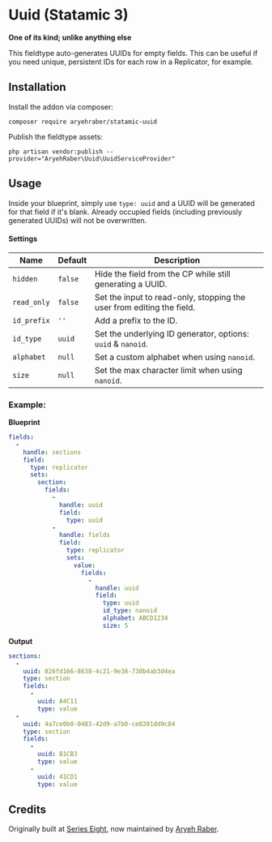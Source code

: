 # Uuid (Statamic 3)

**One of its kind; unlike anything else**

This fieldtype auto-generates UUIDs for empty fields. This can be useful if you need unique, persistent IDs for each row in a Replicator, for example.

## Installation

Install the addon via composer:

```
composer require aryehraber/statamic-uuid
```

Publish the fieldtype assets:

```
php artisan vendor:publish --provider="AryehRaber\Uuid\UuidServiceProvider"
```

## Usage

Inside your blueprint, simply use `type: uuid` and a UUID will be generated for that field if it's blank. Already occupied fields (including previously generated UUIDs) will not be overwritten.

#### Settings

| Name | Default | Description |
|------|---------|-------------|
| `hidden` | `false` | Hide the field from the CP while still generating a UUID. |
| `read_only` | `false` | Set the input to read-only, stopping the user from editing the field. |
| `id_prefix` | `''` | Add a prefix to the ID. |
| `id_type` | `uuid` | Set the underlying ID generator, options: `uuid` & `nanoid`. |
| `alphabet` | `null` | Set a custom alphabet when using `nanoid`. |
| `size` | `null` | Set the max character limit when using `nanoid`. |

### Example:

**Blueprint**

```yaml
fields:
  -
    handle: sections
    field:
      type: replicator
      sets:
        section:
          fields:
            -
              handle: uuid
              field:
                type: uuid
            -
              handle: fields
              field:
                type: replicator
                sets:
                  value:
                    fields:
                      -
                        handle: uuid
                        field:
                          type: uuid
                          id_type: nanoid
                          alphabet: ABCD1234
                          size: 5
```

**Output**

```yaml
sections:
  -
    uuid: 026fd166-8638-4c21-9e38-730b4ab3d4ea
    type: section
    fields:
      -
        uuid: A4C11
        type: value
  -
    uuid: 4a7ce0b0-0483-42d9-a7b0-ce0201dd9c84
    type: section
    fields:
      -
        uuid: B1CB3
        type: value
      -
        uuid: 41CD1
        type: value
```

## Credits

Originally built at [Series Eight](https://github.com/serieseight), now maintained by [Aryeh Raber](https://github.com/aryehraber).
